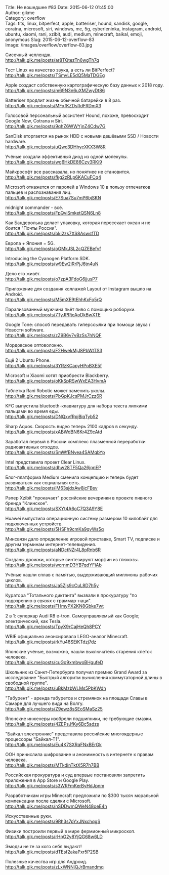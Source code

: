 Title: Не вошедшее #83
Date: 2015-06-12 01:45:00  
Author: gikme  
Category: overflow  
Tags: tits, linux, bitperfect, apple, batteriser, hound, sandisk, google, coratna, microsoft, siri, windows, mc, 5g, cyberleninka, instagram, android, ubuntu, xiaomi, rani, xzibit, audi, medium, minecraft, baikal, emoji, anonymous
Slug: 2015-06-12-overflow-83  
Image: /images/overflow/overflow-83.jpg

Сисечный челлендж.  
<http://talk.gik.me/posts/ar8TQtezTn6wgTh7q>

Тест Linux на качество звука, а есть ли BitPerfect?  
<http://talk.gik.me/posts/TSmvLE5dQ5MaTDGEg>

Apple создаст собственную картографическую базу данных к 2018 году.  
<http://talk.gik.me/posts/m69N3n6uXMZwyDt86>

Batteriser продлит жизнь обычной батарейки в 8 раз.  
<http://talk.gik.me/posts/MFxfKZDsftdFRDmX3>

Голосовой персональный ассистент Hound, похоже, превосходит Google Now, Cotrana и Siri.  
<http://talk.gik.me/posts/9qhZ6WWYjnZ4Cdw7G>

SanDisk вторгается на рынок HDD с новыми дешёвыми SSD / Новости hardware.  
<http://talk.gik.me/posts/uQwc3DHhycXKX3W8R>

Учёные создали эффективный диод из одной молекулы.  
<http://talk.gik.me/posts/wg6HkDE86Czy3RKi9>

Майкрософт все рассказала, но понятнее не становится.  
<http://talk.gik.me/posts/fkg2zRLp6KACuFCq4>

Microsoft откажется от паролей в Windows 10 в пользу отпечатков пальцев и распознавания лиц.  
<http://talk.gik.me/posts/E7Sua7Su7mP6bjSKN>

midnight commander - всё.  
<http://talk.gik.me/posts/FpQviSmketQSN6Ln8>

Как Бандеролька делает упаковку, которая пересекает океан и не боится "Почты России".  
<http://talk.gik.me/posts/bki2zs7XS8AswsfTD>

Европа + Япония = 5G.  
<http://talk.gik.me/posts/oGMkJSL2cQZEBefvf>

Introducing the Cyanogen Platform SDK.  
<http://talk.gik.me/posts/w9Ew2iRrPjJ6tn4uN>

Дело его живёт.  
<http://talk.gik.me/posts/o7zpA3FdoG6jjusP7>

Приложение для создания коллажей Layout от Instagram вышло на Android.  
<http://talk.gik.me/posts/M5mXE9tEhhKxFo5rQ>

Парализованный мужчина пьёт пиво с помощью роборуки.  
<http://talk.gik.me/posts/7TyJPRjeAoDkBwXTE>

Google Tone: способ передавать гиперссылки при помощи звука / Новости software.  
<http://talk.gik.me/posts/zZ9B6v7vBzSs7hNQF>

Мордовское оптоволокно.  
<http://talk.gik.me/posts/F2HwekMjJ8PbWtTS3>

Ещё 2 Ubuntu Phone.  
<http://talk.gik.me/posts/3YRzKCapyHPpBXE5f>

Microsoft и Xiaomi хотят приобрести Blackberry.  
<http://talk.gik.me/posts/oKkSpRSwWxEA3HvmA>

Таблетка Rani Robotic может заменить уколы.  
<http://talk.gik.me/posts/PbGpKJcsPMJrCzz6R>

KFC выпустила bluetooth-клавиатуру для набора текста липкими пальцами во время еды.  
<http://talk.gik.me/posts/DNQxvfRpjBiqTyb52>

Sharp Aquos. Скорость видео теперь 2100 кадров в секунду.  
<http://talk.gik.me/posts/xABWdBN6Kr4Z9cAtd>

Заработал первый в России комплекс плазменной переработки радиоактивных отходов.  
<http://talk.gik.me/posts/SmWfBNvea4SAMqbYp>

Intel представила проект Clear Linux.  
<http://talk.gik.me/posts/dhw28TF5Qa26jpnEP>

Блог-платформа Medium сменила концепцию и теперь будет развиваться как социальная сеть.  
<http://talk.gik.me/posts/iM63sjdxAw8jcFBsv>

Рэпер Xzibit "прокачает" российские вечеринки в проекте пивного бренда "Клинское".  
<http://talk.gik.me/posts/SXYt4A6oC7Q3A9Y8E>

Huawei выпустила операционную систему размером 10 килобайт для подключенных устройств.  
<http://talk.gik.me/posts/5HSFh9cmKa9qvWs5q>

Минсвязи дало определение игровой приставке, Smart TV, подписке и другим терминам интернет-телевидения.  
<http://talk.gik.me/posts/aNDctNZr4L8pRnb6R>

Созданы дрожжи, которые синтезируют морфин из глюкозы.  
<http://talk.gik.me/posts/wcrnmD3YB7qdYFiAb>

Учёные нашли сплав с памятью, выдерживающий миллионы рабочих циклов.  
<http://talk.gik.me/posts/Ja5Zjs9cCuL8D7h5y>

Куратора "Тотального диктанта" вызвали в прокуратуру "по подозрению в связях с граммар-наци".  
<http://talk.gik.me/posts/FHmyPX2KN8Gbke7wt>

2 в 1: суперкар Audi R8 e-tron. Самоуправляемый как Google; электрический, как Tesla.  
<http://talk.gik.me/posts/TpyX9rCajHeQh8PCY>

WBIE официально анонсировала LEGO-аналог Minecraft.  
<http://talk.gik.me/posts/rkYu48SEiKTdzj7dz>

Японские учёные, возможно, нашли выключатель старения клеток человека.  
<http://talk.gik.me/posts/cuGo9xmbwoBHgufeD>

Школьник из Санкт-Петербурга получил премию Grand Award за исследование "Быстрый алгоритм вычисления коммутаторной длины в свободной группе".  
<http://talk.gik.me/posts/uBkMzbWLMs5PbKWdh>

"Табурент" - аренда табуретов и стремянок на площади Славы в Самаре для лучшего вида на Волгу.  
<http://talk.gik.me/posts/Z9ewz8sSEoSMaSz25>

Японские инженеры изобрели подшипники, не требующие смазки.  
<http://talk.gik.me/posts/4ZEPsJfKy6Bc5adzs>

"Байкал электроникс" представила российские многоядерные процессоры "Байкал-Т1".  
<http://talk.gik.me/posts/Eu4K7SXRqFNxBErGk>

ООН причислила шифрование и анонимность в интернете к правам человека.  
<http://talk.gik.me/posts/MTkdinTktX5R7h7BB>

Российская прокуратура и суд впервые постановили запретить приложения в App Store и Google Play.  
<http://talk.gik.me/posts/s3WRFmKerByHdJpnm>

Разработчикам игры Minecraft предложили по $300 тысяч моральной компенсации после сделки с Microsoft.  
<http://talk.gik.me/posts/nSDDwmQWeN48oeE4h>

Искусственные руки.  
<http://talk.gik.me/posts/9Rh3s7pYxJNxchqgS>

Физики построили первый в мире фермионный микроскоп.  
<http://talk.gik.me/posts/rHpG2y8YjQG68w6LD>

Эмодзи не те за кого себя выдают!  
<http://talk.gik.me/posts/dTEsf2akaPxr5P2SB>

Полезные качества игр для Андроид.  
<http://talk.gik.me/posts/zLxWNNjQJrBmandmq>

